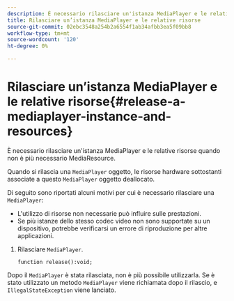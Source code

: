 ```yaml
---
description: È necessario rilasciare un'istanza MediaPlayer e le relative risorse quando non è più necessario MediaResource.
title: Rilasciare un’istanza MediaPlayer e le relative risorse
source-git-commit: 02ebc3548a254b2a6554f1ab34afbb3ea5f09bb8
workflow-type: tm+mt
source-wordcount: '120'
ht-degree: 0%

---
```


# Rilasciare un’istanza MediaPlayer e le relative risorse{#release-a-mediaplayer-instance-and-resources}

È necessario rilasciare un&#39;istanza MediaPlayer e le relative risorse quando non è più necessario MediaResource.

Quando si rilascia una `MediaPlayer` oggetto, le risorse hardware sottostanti associate a questo `MediaPlayer` oggetto deallocato.

Di seguito sono riportati alcuni motivi per cui è necessario rilasciare una `MediaPlayer`:

* L&#39;utilizzo di risorse non necessarie può influire sulle prestazioni.
* Se più istanze dello stesso codec video non sono supportate su un dispositivo, potrebbe verificarsi un errore di riproduzione per altre applicazioni.

1. Rilasciare `MediaPlayer`.

   ```
   function release():void;
   ```

Dopo il `MediaPlayer` è stata rilasciata, non è più possibile utilizzarla. Se è stato utilizzato un metodo `MediaPlayer` viene richiamata dopo il rilascio, e `IllegalStateException` viene lanciato.
